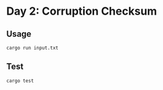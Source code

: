 # Day 2: Corruption Checksum

## Usage

```shell
cargo run input.txt
```

## Test

```shell
cargo test
```